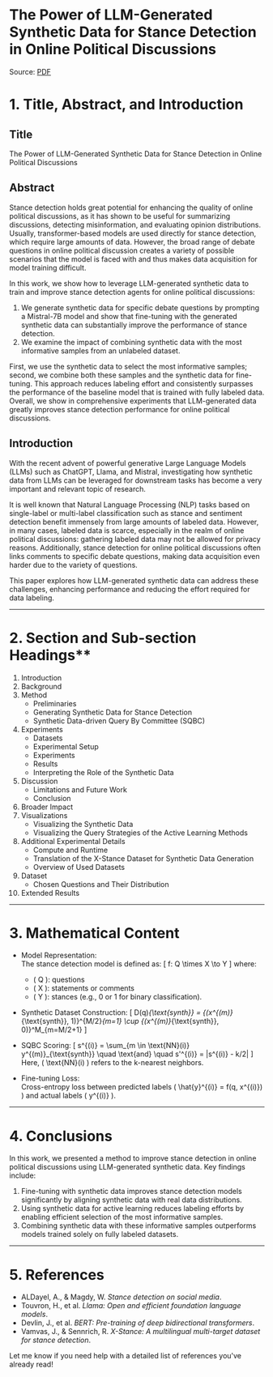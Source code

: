# The Power of LLM-Generated Synthetic Data for Stance Detection in Online Political Discussions
Source: [PDF](https://arxiv.org/pdf/2406.12480)

# 1. Title, Abstract, and Introduction

## Title
The Power of LLM-Generated Synthetic Data for Stance Detection in Online Political Discussions

## Abstract
Stance detection holds great potential for enhancing the quality of online political discussions, as it has shown to be useful for summarizing discussions, detecting misinformation, and evaluating opinion distributions. Usually, transformer-based models are used directly for stance detection, which require large amounts of data. However, the broad range of debate questions in online political discussion creates a variety of possible scenarios that the model is faced with and thus makes data acquisition for model training difficult. 

In this work, we show how to leverage LLM-generated synthetic data to train and improve stance detection agents for online political discussions:
1. We generate synthetic data for specific debate questions by prompting a Mistral-7B model and show that fine-tuning with the generated synthetic data can substantially improve the performance of stance detection.
2. We examine the impact of combining synthetic data with the most informative samples from an unlabeled dataset. 

First, we use the synthetic data to select the most informative samples; second, we combine both these samples and the synthetic data for fine-tuning. This approach reduces labeling effort and consistently surpasses the performance of the baseline model that is trained with fully labeled data. Overall, we show in comprehensive experiments that LLM-generated data greatly improves stance detection performance for online political discussions.

## Introduction
With the recent advent of powerful generative Large Language Models (LLMs) such as ChatGPT, Llama, and Mistral, investigating how synthetic data from LLMs can be leveraged for downstream tasks has become a very important and relevant topic of research. 

It is well known that Natural Language Processing (NLP) tasks based on single-label or multi-label classification such as stance and sentiment detection benefit immensely from large amounts of labeled data. However, in many cases, labeled data is scarce, especially in the realm of online political discussions: gathering labeled data may not be allowed for privacy reasons. Additionally, stance detection for online political discussions often links comments to specific debate questions, making data acquisition even harder due to the variety of questions.

This paper explores how LLM-generated synthetic data can address these challenges, enhancing performance and reducing the effort required for data labeling.

---

# 2. Section and Sub-section Headings**

1. Introduction
2. Background
3. Method
   - Preliminaries
   - Generating Synthetic Data for Stance Detection
   - Synthetic Data-driven Query By Committee (SQBC)
4. Experiments
   - Datasets
   - Experimental Setup
   - Experiments
   - Results
   - Interpreting the Role of the Synthetic Data
5. Discussion
   - Limitations and Future Work
   - Conclusion
6. Broader Impact
7. Visualizations
   - Visualizing the Synthetic Data
   - Visualizing the Query Strategies of the Active Learning Methods
8. Additional Experimental Details
   - Compute and Runtime
   - Translation of the X-Stance Dataset for Synthetic Data Generation
   - Overview of Used Datasets
9. Dataset
   - Chosen Questions and Their Distribution
10. Extended Results

---

# 3. Mathematical Content

- Model Representation:  
  The stance detection model is defined as:
  \[
  f: Q \times X \to Y
  \]
  where:
  - \( Q \): questions
  - \( X \): statements or comments
  - \( Y \): stances (e.g., 0 or 1 for binary classification).

- Synthetic Dataset Construction:
  \[
  D(q)_{\text{synth}} = \{(x^{(m)}_{\text{synth}}, 1)\}^{M/2}_{m=1} \cup \{(x^{(m)}_{\text{synth}}, 0)\}^M_{m=M/2+1}
  \]

- SQBC Scoring:
  \[
  s^{(i)} = \sum_{m \in \text{NN}(i)} y^{(m)}_{\text{synth}} \quad \text{and} \quad s'^{(i)} = |s^{(i)} - k/2|
  \]
  Here, \( \text{NN}(i) \) refers to the k-nearest neighbors.

- Fine-tuning Loss:  
  Cross-entropy loss between predicted labels \( \hat{y}^{(i)} = f(q, x^{(i)}) \) and actual labels \( y^{(i)} \).

---

# 4. Conclusions

In this work, we presented a method to improve stance detection in online political discussions using LLM-generated synthetic data. Key findings include:
1. Fine-tuning with synthetic data improves stance detection models significantly by aligning synthetic data with real data distributions.
2. Using synthetic data for active learning reduces labeling efforts by enabling efficient selection of the most informative samples.
3. Combining synthetic data with these informative samples outperforms models trained solely on fully labeled datasets.

---

# 5. References

- ALDayel, A., & Magdy, W. *Stance detection on social media*.
- Touvron, H., et al. *Llama: Open and efficient foundation language models*.
- Devlin, J., et al. *BERT: Pre-training of deep bidirectional transformers*.
- Vamvas, J., & Sennrich, R. *X-Stance: A multilingual multi-target dataset for stance detection*.

Let me know if you need help with a detailed list of references you've already read!
